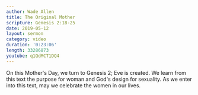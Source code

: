 ```yaml
---
author: Wade Allen
title: The Original Mother
scripture: Genesis 2:18-25
date: 2019-05-12
layout: sermon
category: video
duration: '0:23:06'
length: 33286873
youtube: q1QdMCT1DQ4
---
```


On this Mother's Day, we turn to Genesis 2; Eve is created. We learn from this text the purpose for woman and God's design for sexuality. As we enter into this text, may we celebrate the women in our lives.
